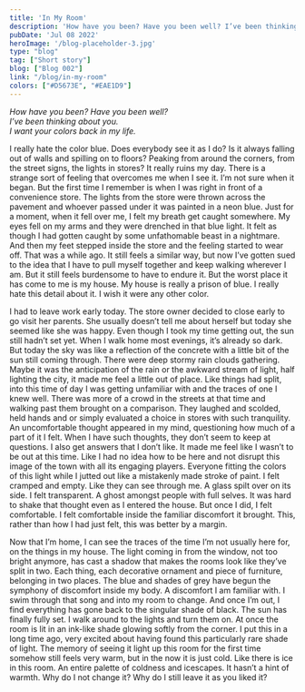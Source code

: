 ```yaml
---
title: 'In My Room'
description: 'How have you been? Have you been well? I’ve been thinking about you. I want your colors back in my life.'
pubDate: 'Jul 08 2022'
heroImage: '/blog-placeholder-3.jpg'
type: "blog"
tag: ["Short story"]
blog: ["Blog 002"]
link: "/blog/in-my-room"
colors: ["#D5673E", "#EAE1D9"]
---
```


_How have you been? Have you been well?_\
_I’ve been thinking about you._\
_I want your colors back in my life._

I really hate the color blue. Does everybody see it as I do? Is it always falling out of walls and spilling on to floors? Peaking from around the corners, from the street signs, the lights in stores? It really ruins my day. There is a strange sort of feeling that overcomes me when I see it. I’m not sure when it began. But the first time I remember is when I was right in front of a convenience store. The lights from the store were thrown across the pavement and whoever passed under it was painted in a neon blue. Just for a moment, when it fell over me, I felt my breath get caught somewhere. My eyes fell on my arms and they were drenched in that blue light. It felt as though I had gotten caught by some unfathomable beast in a nightmare. And then my feet stepped inside the store and the feeling started to wear off. That was a while ago. It still feels a similar way, but now I’ve gotten sued to the idea that I have to pull myself together and keep walking wherever I am. But it still feels burdensome to have to endure it. But the worst place it has come to me is my house. My house is really a prison of blue. I really hate this detail about it. I wish it were any other color.

I had to leave work early today. The store owner decided to close early to go visit her parents. She usually doesn’t tell me about herself but today she seemed like she was happy. Even though I took my time getting out, the sun still hadn’t set yet. When I walk home most evenings, it’s already so dark. But today the sky was like a reflection of the concrete with a little bit of the sun still coming through. There were deep stormy rain clouds gathering. Maybe it was the anticipation of the rain or the awkward stream of light, half lighting the city, it made me feel a little out of place. Like things had split, into this time of day I was getting unfamiliar with and the traces of one I knew well. There was more of a crowd in the streets at that time and walking past them brought on a comparison. They laughed and scolded, held hands and or simply evaluated a choice in stores with such tranquility. An uncomfortable thought appeared in my mind, questioning how much of a part of it I felt. When I have such thoughts, they don’t seem to keep at questions. I also get answers that I don’t like. It made me feel like I wasn’t to be out at this time. Like I had no idea how to be here and not disrupt this image of the town with all its engaging players. Everyone fitting the colors of this light while I jutted out like a mistakenly made stroke of paint. I felt cramped and empty. Like they can see through me. A glass spilt over on its side. I felt transparent. A ghost amongst people with full selves. It was hard to shake that thought even as I entered the house. But once I did, I felt comfortable. I felt comfortable inside the familiar discomfort it brought. This, rather than how I had just felt, this was better by a margin.

Now that I’m home, I can see the traces of the time I’m not usually here for, on the things in my house. The light coming in from the window, not too bright anymore, has cast a shadow that makes the rooms look like they’ve split in two. Each thing, each decorative ornament and piece of furniture, belonging in two places. The blue and shades of grey have begun the symphony of discomfort inside my body. A discomfort I am familiar with. I swim through that song and into my room to change. And once I’m out, I find everything has gone back to the singular shade of black. The sun has finally fully set. I walk around to the lights and turn them on. At once the room is lit in an ink-like shade glowing softly from the corner. I put this in a long time ago, very excited about having found this particularly rare shade of light. The memory of seeing it light up this room for the first time somehow still feels very warm, but in the now it is just cold. Like there is ice in this room. An entire palette of coldness and icescapes. It hasn’t a hint of warmth. Why do I not change it? Why do I still leave it as you liked it?
